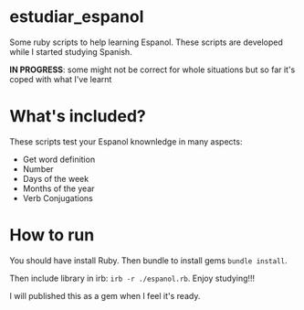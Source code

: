 # estudiar_espanol
Some ruby scripts to help learning Espanol.
These scripts are developed while I started studying Spanish.

**IN PROGRESS**: some might not be correct for whole situations but so far it's coped with what I've learnt

# What's included?
These scripts test your Espanol knownledge in many aspects:

* Get word definition
* Number
* Days of the week
* Months of the year
* Verb Conjugations

# How to run
You should have install Ruby. Then bundle to install gems `bundle install`.

Then include library in irb: `irb -r ./espanol.rb`. Enjoy studying!!!

I will published this as a gem when I feel it's ready.
